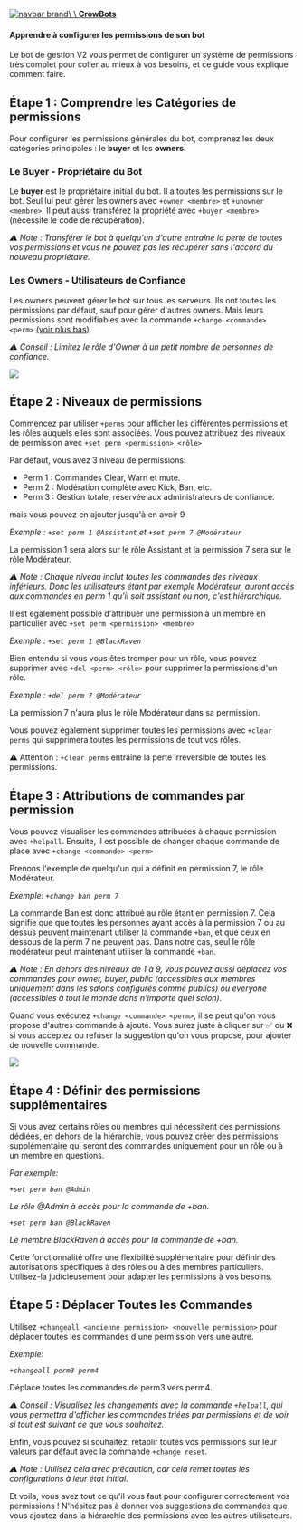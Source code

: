 [![navbar brand](https://doc.crowbots.shop/static/assets/img/logo.svg)\\
\\
**CrowBots**](https://doc.crowbots.shop/)

#### Apprendre à configurer les permissions de son bot

Le bot de gestion V2 vous permet de configurer un système de permissions très complet pour coller au mieux à vos besoins, et ce guide vous explique comment faire.

## Étape 1 : Comprendre les Catégories de permissions

Pour configurer les permissions générales du bot, comprenez les deux catégories principales : le **buyer** et les **owners**.


### Le Buyer - Propriétaire du Bot

Le **buyer** est le propriétaire initial du bot.
Il a toutes les permissions sur le bot.
Seul lui peut gérer les owners avec `+owner <membre>` et `+unowner <membre>`.
Il peut aussi transférez la propriété avec `+buyer <membre>` (nécessite le code de récupération).


_⚠ Note : Transférer le bot à quelqu'un d'autre entraîne la perte de toutes vos permissions et vous ne pouvez pas les récupérer sans l'accord du nouveau propriétaire._

### Les Owners - Utilisateurs de Confiance

Les owners peuvent gérer le bot sur tous les serveurs.
Ils ont toutes les permissions par défaut, sauf pour gérer d'autres owners.
Mais leurs permissions sont modifiables avec la commande `+change <commande> <perm>` [(voir plus bas)](https://doc.crowbots.shop/permissions#change).


_⚠ Conseil : Limitez le rôle d'Owner à un petit nombre de personnes de confiance._

![](https://doc.crowbots.shop/static/assets/img/base_perms.png)

## Étape 2 : Niveaux de permissions

Commencez par utiliser `+perms` pour afficher les différentes permissions et les rôles auquels elles sont associées.
Vous pouvez attribuez des niveaux de permission avec `+set perm <permission> <rôle>`

Par défaut, vous avez 3 niveau de permissions:



- Perm 1 : Commandes Clear, Warn et mute.
- Perm 2 : Modération complète avec Kick, Ban, etc.
- Perm 3 : Gestion totale, réservée aux administrateurs de confiance.

mais vous pouvez en ajouter jusqu'à en avoir 9


_Exemple : `+set perm 1 @Assistant` et `+set perm 7 @Modérateur`_

La permission 1 sera alors sur le rôle Assistant et la permission 7 sera sur le rôle Modérateur.


_⚠ Note : Chaque niveau inclut toutes les commandes des niveaux inférieurs._
_Donc les utilisateurs étant par exemple Modérateur, auront accès aux commandes en perm 1 qu'il soit assistant ou non, c'est hiérarchique._

Il est également possible d'attribuer une permission à un membre en particulier avec `+set perm <permission> <membre>`

_Exemple : `+set perm 1 @BlackRaven`_

Bien entendu si vous vous êtes tromper pour un rôle, vous pouvez supprimer avec `+del <perm> <rôle>` pour supprimer la permissions d'un rôle.


_Exemple : `+del perm 7 @Modérateur`_

La permission 7 n'aura plus le rôle Modérateur dans sa permission.


Vous pouvez également supprimer toutes les permissions avec `+clear perms` qui supprimera toutes les permissions de tout vos rôles.


⚠ Attention : `+clear perms` entraîne la perte irréversible de toutes les permissions.


## Étape 3 : Attributions de commandes par permission

Vous pouvez visualiser les commandes attribuées à chaque permission avec `+helpall`.
Ensuite, il est possible de changer chaque commande de place avec `+change <commande> <perm>`

Prenons l'exemple de quelqu'un qui a définit en permission 7, le rôle Modérateur.


_Exemple: `+change ban perm 7`_

La commande Ban est donc attribué au rôle étant en permission 7.
Cela signifie que que toutes les personnes ayant accès à la permission 7 ou au dessus peuvent maintenant utiliser la commande `+ban`, et que ceux en dessous de la perm 7 ne peuvent pas.
Dans notre cas, seul le rôle modérateur peut maintenant utiliser la commande `+ban`.


_⚠ Note : En dehors des niveaux de 1 à 9, vous pouvez aussi déplacez vos commandes pour owner, buyer, public (accessibles aux membres uniquement dans les salons configurés comme publics) ou everyone (accessibles à tout le monde dans n'importe quel salon)._

Quand vous exécutez `+change <commande> <perm>`, il se peut qu'on vous propose d'autres commande à ajouté.
Vous aurez juste à cliquer sur ✅ ou ❌ si vous acceptez ou refuser la suggestion qu'on vous propose, pour ajouter de nouvelle commande.


![](https://doc.crowbots.shop/static/assets/img/special_perms.png)

## Étape 4 : Définir des permissions supplémentaires

Si vous avez certains rôles ou membres qui nécessitent des permissions dédiées, en dehors de la hiérarchie, vous pouvez créer des permissions supplémentaire qui seront des commandes uniquement pour un rôle ou à un membre en questions.


_Par exemple:_

_`+set perm ban @Admin`_

_Le rôle @Admin à accès pour la commande de +ban._

_`+set perm ban @BlackRaven`_

_Le membre BlackRaven à accès pour la commande de +ban._

Cette fonctionnalité offre une flexibilité supplémentaire pour définir des autorisations spécifiques à des rôles ou à des membres particuliers. Utilisez-la judicieusement pour adapter les permissions à vos besoins.


## Étape 5 : Déplacer Toutes les Commandes


Utilisez `+changeall <ancienne permission> <nouvelle permission>` pour déplacer toutes les commandes d'une permission vers une autre.


_Exemple:_

_`+changeall perm3 perm4`_

Déplace toutes les commandes de perm3 vers perm4.


_⚠ Conseil : Visualisez les changements avec la commande `+helpall`, qui vous permettra d'afficher les commandes triées par permissions et de voir si tout est suivant ce que vous souhaitez._

Enfin, vous pouvez si souhaitez, rétablir toutes vos permissions sur leur valeurs par défaut avec la commande `+change reset`.


_⚠ Note : Utilisez cela avec précaution, car cela remet toutes les configurations à leur état initial._

Et voila, vous avez tout ce qu'il vous faut pour configurer correctement vos permissions ! N'hésitez pas à donner vos suggestions de commandes que vous ajoutez dans la hiérarchie des permissions avec les autres utilisateurs.